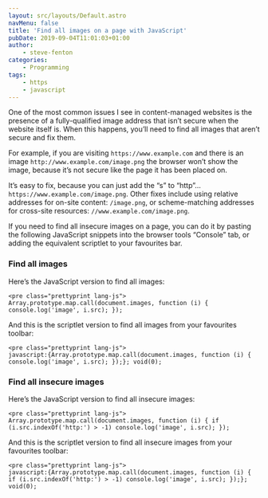 ```yaml
---
layout: src/layouts/Default.astro
navMenu: false
title: 'Find all images on a page with JavaScript'
pubDate: 2019-09-04T11:01:03+01:00
author:
    - steve-fenton
categories:
    - Programming
tags:
    - https
    - javascript
---
```


One of the most common issues I see in content-managed websites is the presence of a fully-qualified image address that isn’t secure when the website itself is. When this happens, you’ll need to find all images that aren’t secure and fix them.

For example, if you are visiting `https://www.example.com` and there is an image `http://www.example.com/image.png` the browser won’t show the image, because it’s not secure like the page it has been placed on.

It’s easy to fix, because you can just add the “s” to “http”… `https://www.example.com/image.png`. Other fixes include using relative addresses for on-site content: `/image.png`, or scheme-matching addresses for cross-site resources: `//www.example.com/image.png`.

If you need to find all insecure images on a page, you can do it by pasting the following JavaScript snippets into the browser tools “Console” tab, or adding the equivalent scriptlet to your favourites bar.

### Find all images

Here’s the JavaScript version to find all images:

```
<pre class="prettyprint lang-js">
Array.prototype.map.call(document.images, function (i) { console.log('image', i.src); });
```
And this is the scriptlet version to find all images from your favourites toolbar:

```
<pre class="prettyprint lang-js">
javascript:{Array.prototype.map.call(document.images, function (i) { console.log('image', i.src); });}; void(0);
```
### Find all insecure images

Here’s the JavaScript version to find all insecure images:

```
<pre class="prettyprint lang-js">
Array.prototype.map.call(document.images, function (i) { if (i.src.indexOf('http:') > -1) console.log('image', i.src); });
```
And this is the scriptlet version to find all insecure images from your favourites toolbar:

```
<pre class="prettyprint lang-js">
javascript:{Array.prototype.map.call(document.images, function (i) { if (i.src.indexOf('http:') > -1) console.log('image', i.src); });}; void(0);
```